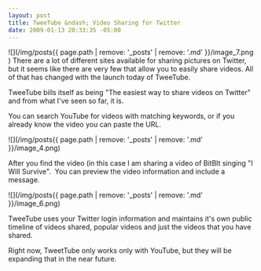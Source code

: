```yaml
---
layout: post
title: TweeTube &ndash; Video Sharing for Twitter
date: 2009-01-13 20:33:35 -05:00
---
```


![](/img/posts{{ page.path | remove: '_posts' | remove: '.md' }}/image_7.png ) There are a lot of different sites available for sharing pictures on Twitter, but it seems like there are very few that allow you to easily share videos. All of that has changed with the launch today of TweeTube.

TweeTube bills itself as being "The easiest way to share videos on Twitter" and from what I've seen so far, it is.

You can search YouTube for videos with matching keywords, or if you already know the video you can paste the URL.

![](/img/posts{{ page.path | remove: '_posts' | remove: '.md' }}/image_4.png) 

After you find the video (in this case I am sharing a video of BitBlt singing "I Will Survive".  You can preview the video information and include a message.

![](/img/posts{{ page.path | remove: '_posts' | remove: '.md' }}/image_6.png) 

TweeTube uses your Twitter login information and maintains it's own public timeline of videos shared, popular videos and just the videos that you have shared.

Right now, TweetTube only works only with YouTube, but they will be expanding that in the near future.
